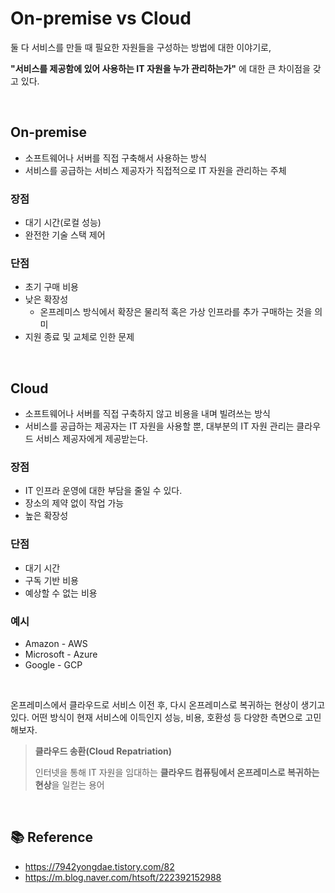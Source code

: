 # On-premise vs Cloud

둘 다 서비스를 만들 때 필요한 자원들을 구성하는 방법에 대한 이야기로,

**"서비스를 제공함에 있어 사용하는 IT 자원을 누가 관리하는가"** 에 대한 큰 차이점을 갖고 있다.

<br>

## On-premise

- 소프트웨어나 서버를 직접 구축해서 사용하는 방식
- 서비스를 공급하는 서비스 제공자가 직접적으로 IT 자원을 관리하는 주체

### 장점

- 대기 시간(로컬 성능)
- 완전한 기술 스택 제어

### 단점

- 초기 구매 비용
- 낮은 확장성
  - 온프레미스 방식에서 확장은 물리적 혹은 가상 인프라를 추가 구매하는 것을 의미
- 지원 종료 및 교체로 인한 문제

<br>

## Cloud

- 소프트웨어나 서버를 직접 구축하지 않고 비용을 내며 빌려쓰는 방식
- 서비스를 공급하는 제공자는 IT 자원을 사용할 뿐, 대부분의 IT 자원 관리는 클라우드 서비스 제공자에게 제공받는다.

### 장점

- IT 인프라 운영에 대한 부담을 줄일 수 있다.
- 장소의 제약 없이 작업 가능
- 높은 확장성

### 단점

- 대기 시간
- 구독 기반 비용
- 예상할 수 없는 비용

### 예시

- Amazon - AWS
- Microsoft - Azure
- Google - GCP

<br>

온프레미스에서 클라우드로 서비스 이전 후, 다시 온프레미스로 복귀하는 현상이 생기고 있다. 어떤 방식이 현재 서비스에 이득인지 성능, 비용, 호환성 등 다양한 측면으로 고민해보자.

> **클라우드 송환(Cloud Repatriation)**
>
> 인터넷을 통해 IT 자원을 임대하는 **클라우드 컴퓨팅에서 온프레미스로 복귀하는 현상**을 일컫는 용어

<br>

## 📚 Reference

- https://7942yongdae.tistory.com/82
- https://m.blog.naver.com/htsoft/222392152988
